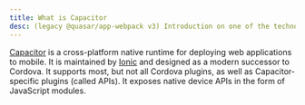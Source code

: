 ```yaml
---
title: What is Capacitor
desc: (legacy @quasar/app-webpack v3) Introduction on one of the technologies behind Quasar mobile apps.
---
```


[Capacitor](https://capacitorjs.com) is a cross-platform native runtime for deploying web applications to mobile. It is maintained by [Ionic](https://ionic.io) and designed as a modern successor to Cordova. It supports most, but not all Cordova plugins, as well as Capacitor-specific plugins (called APIs). It exposes native device APIs in the form of JavaScript modules.
